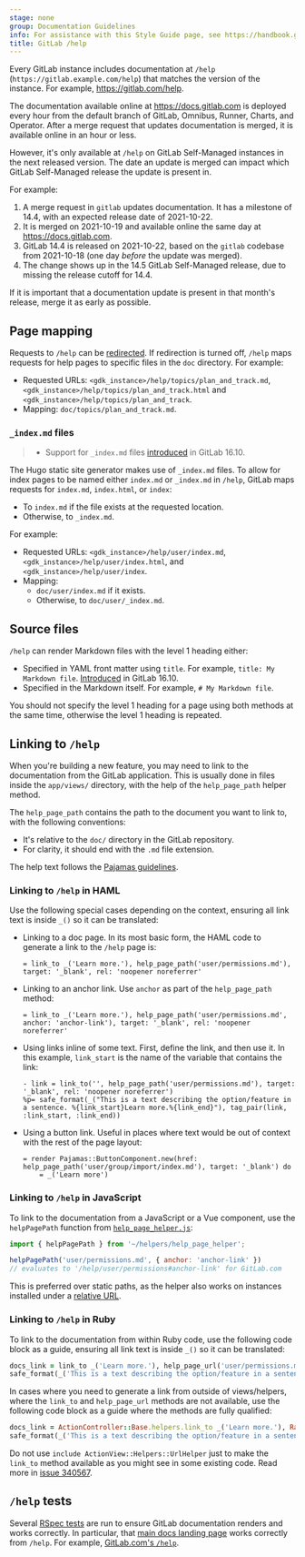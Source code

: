 ```yaml
---
stage: none
group: Documentation Guidelines
info: For assistance with this Style Guide page, see https://handbook.gitlab.com/handbook/product/ux/technical-writing/#assignments-to-other-projects-and-subjects.
title: GitLab /help
---
```


Every GitLab instance includes documentation at `/help` (`https://gitlab.example.com/help`)
that matches the version of the instance. For example, <https://gitlab.com/help>.

The documentation available online at <https://docs.gitlab.com> is deployed every
hour from the default branch of GitLab, Omnibus, Runner, Charts, and Operator.
After a merge request that updates documentation is merged, it is available online
in an hour or less.

However, it's only available at `/help` on GitLab Self-Managed instances in the next released
version. The date an update is merged can impact which GitLab Self-Managed release the update
is present in.

For example:

1. A merge request in `gitlab` updates documentation. It has a milestone of 14.4,
   with an expected release date of 2021-10-22.
1. It is merged on 2021-10-19 and available online the same day at <https://docs.gitlab.com>.
1. GitLab 14.4 is released on 2021-10-22, based on the `gitlab` codebase from 2021-10-18
   (one day *before* the update was merged).
1. The change shows up in the 14.5 GitLab Self-Managed release, due to missing the release cutoff
   for 14.4.

If it is important that a documentation update is present in that month's release,
merge it as early as possible.

## Page mapping

Requests to `/help` can be [redirected](../../administration/settings/help_page.md#redirect-help-pages). If redirection
is turned off, `/help` maps requests for help pages to specific files in the `doc`
directory. For example:

- Requested URLs: `<gdk_instance>/help/topics/plan_and_track.md`, `<gdk_instance>/help/topics/plan_and_track.html`
  and `<gdk_instance>/help/topics/plan_and_track`.
- Mapping: `doc/topics/plan_and_track.md`.

### `_index.md` files

> - Support for `_index.md` files [introduced](https://gitlab.com/gitlab-org/gitlab/-/merge_requests/144419) in GitLab 16.10.

The Hugo static site generator makes use of `_index.md` files. To allow for index pages to be
named either `index.md` or `_index.md` in `/help`, GitLab maps requests for `index.md`, `index.html`, or `index`:

- To `index.md` if the file exists at the requested location.
- Otherwise, to `_index.md`.

For example:

- Requested URLs: `<gdk_instance>/help/user/index.md`, `<gdk_instance>/help/user/index.html`, and
  `<gdk_instance>/help/user/index`.
- Mapping:
  - `doc/user/index.md` if it exists.
  - Otherwise, to `doc/user/_index.md`.

## Source files

`/help` can render Markdown files with the level 1 heading either:

- Specified in YAML front matter using `title`. For example, `title: My Markdown file`.
  [Introduced](https://gitlab.com/gitlab-org/gitlab/-/merge_requests/145627) in GitLab 16.10.
- Specified in the Markdown itself. For example, `# My Markdown file`.

You should not specify the level 1 heading for a page using both methods at the same time, otherwise the level 1 heading
is repeated.

## Linking to `/help`

When you're building a new feature, you may need to link to the documentation
from the GitLab application. This is usually done in files inside the
`app/views/` directory, with the help of the `help_page_path` helper method.

The `help_page_path` contains the path to the document you want to link to,
with the following conventions:

- It's relative to the `doc/` directory in the GitLab repository.
- For clarity, it should end with the `.md` file extension.

The help text follows the [Pajamas guidelines](https://design.gitlab.com/usability/contextual-help#formatting-help-content).

### Linking to `/help` in HAML

Use the following special cases depending on the context, ensuring all link text
is inside `_()` so it can be translated:

- Linking to a doc page. In its most basic form, the HAML code to generate a
  link to the `/help` page is:

  ```haml
  = link_to _('Learn more.'), help_page_path('user/permissions.md'), target: '_blank', rel: 'noopener noreferrer'
  ```

- Linking to an anchor link. Use `anchor` as part of the `help_page_path`
  method:

  ```haml
  = link_to _('Learn more.'), help_page_path('user/permissions.md', anchor: 'anchor-link'), target: '_blank', rel: 'noopener noreferrer'
  ```

- Using links inline of some text. First, define the link, and then use it. In
  this example, `link_start` is the name of the variable that contains the
  link:

  ```haml
  - link = link_to('', help_page_path('user/permissions.md'), target: '_blank', rel: 'noopener noreferrer')
  %p= safe_format(_("This is a text describing the option/feature in a sentence. %{link_start}Learn more.%{link_end}"), tag_pair(link, :link_start, :link_end))
  ```

- Using a button link. Useful in places where text would be out of context with
  the rest of the page layout:

  ```haml
  = render Pajamas::ButtonComponent.new(href: help_page_path('user/group/import/index.md'), target: '_blank') do
      = _('Learn more')
  ```

### Linking to `/help` in JavaScript

To link to the documentation from a JavaScript or a Vue component, use the `helpPagePath` function from [`help_page_helper.js`](https://gitlab.com/gitlab-org/gitlab/-/blob/master/app/assets/javascripts/helpers/help_page_helper.js):

```javascript
import { helpPagePath } from '~/helpers/help_page_helper';

helpPagePath('user/permissions.md', { anchor: 'anchor-link' })
// evaluates to '/help/user/permissions#anchor-link' for GitLab.com
```

This is preferred over static paths, as the helper also works on instances installed under a [relative URL](../../install/relative_url.md).

### Linking to `/help` in Ruby

To link to the documentation from within Ruby code, use the following code block as a guide, ensuring all link text is inside `_()` so it can
be translated:

```ruby
docs_link = link_to _('Learn more.'), help_page_url('user/permissions.md', anchor: 'anchor-link'), target: '_blank', rel: 'noopener noreferrer'
safe_format(_('This is a text describing the option/feature in a sentence. %{docs_link}'), docs_link: docs_link)
```

In cases where you need to generate a link from outside of views/helpers, where the `link_to` and `help_page_url` methods are not available, use the following code block
as a guide where the methods are fully qualified:

```ruby
docs_link = ActionController::Base.helpers.link_to _('Learn more.'), Rails.application.routes.url_helpers.help_page_url('user/permissions.md', anchor: 'anchor-link'), target: '_blank', rel: 'noopener noreferrer'
safe_format(_('This is a text describing the option/feature in a sentence. %{docs_link}'), docs_link: docs_link)
```

Do not use `include ActionView::Helpers::UrlHelper` just to make the `link_to` method available as you might see in some existing code. Read more in
[issue 340567](https://gitlab.com/gitlab-org/gitlab/-/issues/340567).

## `/help` tests

Several [RSpec tests](https://gitlab.com/gitlab-org/gitlab/-/blob/master/spec/features/help_pages_spec.rb)
are run to ensure GitLab documentation renders and works correctly. In particular, that [main docs landing page](../../index.md) works correctly from `/help`.
For example, [GitLab.com's `/help`](https://gitlab.com/help).

